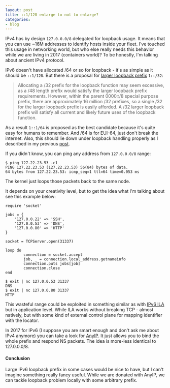 ```yaml
---
layout: post
title: ::1/128 enlarge to not to enlarge?
categories:
- blog
---
```


IPv4 has by design `127.0.0.0/8` delegated for loopback usage. It means that you can use ~16M addresses to identify hosts inside your fleet. I've touched this usage in networking world, but who else really needs this behavior while we are living in 2017 (containers world)? To be honestly, I'm talking about ancient IPv4 protocol.

IPv6 doesn't have allocated /64 or so for loopback - it's as simple as it should be `::1/128`. But there is a proposal for [larger loopback prefix](https://tools.ietf.org/html/draft-smith-v6ops-larger-ipv6-loopback-prefix-04) `1::/32`:

>Allocating a /32 prefix for the loopback function may seem excessive, as a /48 length prefix would satisfy the larger loopback prefix requirements. However, within the parent 0000::/8 special purpose prefix, there are approximately 16 million /32 prefixes, so a single /32 for the larger loopback prefix is easily afforded. A /32 larger loopback prefix will satisfy all current and likely future uses of the loopback function.

As a result `1::1/64` is proposed as the best candidate because it's quite easy for humans to remember. And /64 is for EUI-64, just don't break the internet. Also, this should lie down under loopback handling properly as I described in my previous [post](http://donatas.net/blog/2017/04/25/ipv6-loopback/).

If you didn't know, you can ping any address from `127.0.0.0/8` range:

```
$ ping 127.22.23.53 -c1
PING 127.22.23.53 (127.22.23.53) 56(84) bytes of data.
64 bytes from 127.22.23.53: icmp_seq=1 ttl=64 time=0.053 ms
```

The kernel just loops those packets back to the same node.

It depends on your creativity level, but to get the idea what I'm talking about see this example below:

```
require 'socket'

jobs = {
    '127.0.0.22' => 'SSH',
    '127.0.0.53' => 'DNS',
    '127.0.0.80' => 'HTTP'
}

socket = TCPServer.open(31337)

loop do
        connection = socket.accept
        job, _ = connection.local_address.getnameinfo
        connection.puts jobs[job]
        connection.close
end
```
```
$ exit | nc 127.0.0.53 31337
DNS
$ exit | nc 127.0.0.80 31337
HTTP
```
This wasteful range could be exploited in something similar as with [IPv6 ILA](https://www.ietf.org/id/draft-herbert-nvo3-ila-04.txt) but in application level. While ILA works without breaking TCP - almost natively, but with some kind of external control plane for mapping identifier with the locator. 

In 2017 for IPv6 (I suppose you are smart enough and don't ask me about IPv4 anymore) you can take a look for [AnyIP](https://git.kernel.org/pub/scm/linux/kernel/git/torvalds/linux.git/commit/?id=ab79ad14a2d51e95f0ac3cef7cd116a57089ba82). It just allows you to bind the whole prefix and respond NS packets. The idea is more-less identical to 127.0.0.0/8.

#### Conclusion

Large IPv6 loopback prefix in some cases would be nice to have, but I can't imagine something really fancy useful. While we are donated with AnyIP, we can tackle loopback problem locally with some arbitrary prefix.
